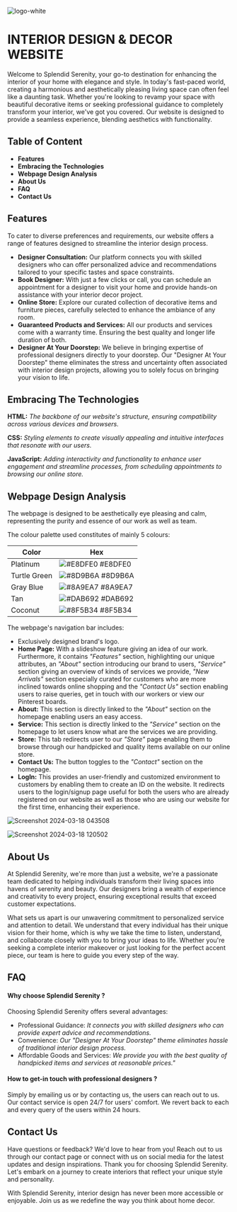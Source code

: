 ![logo-white](https://github.com/SanyaSinha11/SplendidSerenity-Interior_Decor/assets/124815376/11a70730-ed8a-41ba-aeae-cd367aaef21f)

# INTERIOR DESIGN & DECOR WEBSITE

Welcome to Splendid Serenity, your go-to destination for enhancing the interior of your home with elegance and style.  In today's fast-paced world, creating a harmonious and aesthetically pleasing living space can often feel like a daunting task. Whether you're looking to revamp your space with beautiful decorative items or seeking professional guidance to completely transform your interior, we've got you covered. Our website is designed to provide a seamless experience, blending aesthetics with functionality.


## Table of Content

- **Features**
- **Embracing the Technologies**
- **Webpage Design Analysis**
- **About Us**
- **FAQ**
- **Contact Us**


## Features

To cater to diverse preferences and requirements, our website offers a range of features designed to streamline the interior design process.
- **Designer Consultation:** Our platform connects you with skilled designers who can offer personalized advice and recommendations tailored to your specific tastes and space constraints.
- **Book Designer:** With just a few clicks or call, you can schedule an appointment for a designer to visit your home and provide hands-on assistance with your interior decor project.
- **Online Store:** Explore our curated collection of decorative items and furniture pieces, carefully selected to enhance the ambiance of any room.
- **Guaranteed Products and Services:** All our products and services come with a warranty time. Ensuring the best quality and longer life duration of both.
- **Designer At Your Doorstep:** We believe in bringing expertise of professional designers directly to your doorstep. 
Our "Designer At Your Doorstep" theme eliminates the stress and uncertainty often associated with interior design projects, allowing you to solely focus on bringing your vision to life. 


## Embracing The Technologies

**HTML:** *The backbone of our website's structure, ensuring compatibility across various devices and browsers.*

**CSS:** *Styling elements to create visually appealing and intuitive interfaces that resonate with our users.*

**JavaScript:** *Adding interactivity and functionality to enhance user engagement and streamline processes, from scheduling appointments to browsing our online store.*


## Webpage Design Analysis

The webpage is designed to be aesthetically eye pleasing and calm, representing the purity and essence of our work as well as team.

The colour palette used constitutes of mainly 5 colours:


| Color             | Hex                                                                |
| ----------------- | ------------------------------------------------------------------ |
| Platinum | ![#E8DFE0](https://via.placeholder.com/10/E8DFE0?text=+) #E8DFE0 |
| Turtle Green | ![#8D9B6A](https://via.placeholder.com/10/8D9B6A?text=+) #8D9B6A |
| Gray Blue | ![#8A9EA7](https://via.placeholder.com/10/8A9EA7?text=+) #8A9EA7 |
| Tan | ![#DAB692](https://via.placeholder.com/10/DAB692?text=+) #DAB692 |
| Coconut | ![#8F5B34](https://via.placeholder.com/10/8F5B34?text=+) #8F5B34 |


The webpage's navigation bar includes:

- Exclusively designed brand's logo.
- **Home Page:** With a slideshow feature giving an idea of our work. Furthermore, it contains *"Features"* section, highlighting our unique attributes, an *"About"* section introducing our brand to users, *"Service"* section giving an overview of kinds of services we provide, *"New Arrivals"* section especially curated for customers who are more inclined towards online shopping and the *"Contact Us"* section enabling users to raise queries, get in touch with our workers or view our Pinterest boards.
- **About:** This section is directly linked to the *"About"* section on the homepage enabling users an easy access.
- **Service:** This section is directly linked to the *"Service"* section on the homepage to let users know what are the services we are providing.
- **Store:** This tab redirects user to our *"Store"* page enabling them to browse through our handpicked and quality items available on our online store.
- **Contact Us:** The button toggles to the *"Contact"* section on the homepage.
- **LogIn:** This provides an user-friendly and customized environment to customers by enabling them to create an ID on the website. It redirects users to the login/signup page useful for both the users who are already registered on our website as well as those who are using our website for the first time, enhancing their experience.


![Screenshot 2024-03-18 043508](https://github.com/SanyaSinha11/SplendidSerenity-Interior_Decor/assets/124815376/1af7c17a-1478-4049-8ab7-c607bfb69fc8)

![Screenshot 2024-03-18 120502](https://github.com/SanyaSinha11/SplendidSerenity-Interior_Decor/assets/124815376/fab4c7b8-20f1-404b-a230-3a2275867978)


## About Us

At Splendid Serenity, we're more than just a website, we're a passionate team dedicated to helping individuals transform their living spaces into havens of serenity and beauty. Our designers bring a wealth of experience and creativity to every project, ensuring exceptional results that exceed customer expectations.

What sets us apart is our unwavering commitment to personalized service and attention to detail. We understand that every individual has their unique vision for their home, which is why we take the time to listen, understand, and collaborate closely with you to bring your ideas to life. Whether you're seeking a complete interior makeover or just looking for the perfect accent piece, our team is here to guide you every step of the way.


## FAQ

#### Why choose Splendid Serenity ?

Choosing Splendid Serenity offers several advantages:
- Professional Guidance: *It connects you with skilled designers who can provide expert advice and recommendations.*
- Convenience: *Our "Designer At Your Doorstep" theme eliminates hassle of traditional interior design process.*
- Affordable Goods and Services: *We provide you with the best quality of handpicked items and services at reasonable prices."*

#### How to get-in touch with professional designers ?

Simply by emailing us or by contacting us, the users can reach out to us. Our contact service is open 24/7 for users' comfort. We revert back to each and every query of the users within 24 hours.


## Contact Us


Have questions or feedback? We'd love to hear from you! Reach out to us through our contact page or connect with us on social media for the latest updates and design inspirations. Thank you for choosing Splendid Serenity. Let's embark on a journey to create interiors that reflect your unique style and personality.

With Splendid Serenity, interior design has never been more accessible or enjoyable. Join us as we redefine the way you think about home decor.
